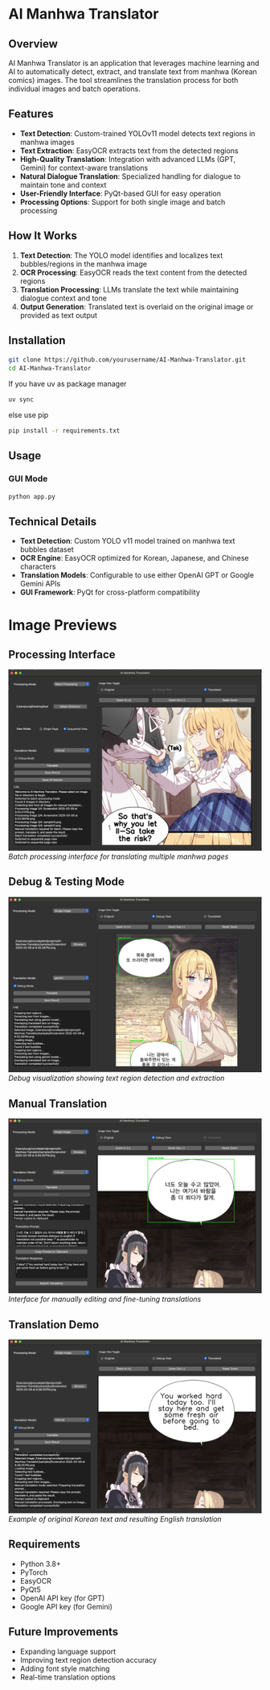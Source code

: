 # AI Manhwa Translator
## Overview

AI Manhwa Translator is an application that leverages machine learning and AI to automatically detect, extract, and translate text from manhwa (Korean comics) images. The tool streamlines the translation process for both individual images and batch operations.

## Features

- **Text Detection**: Custom-trained YOLOv11 model detects text regions in manhwa images
- **Text Extraction**: EasyOCR extracts text from the detected regions
- **High-Quality Translation**: Integration with advanced LLMs (GPT, Gemini) for context-aware translations
- **Natural Dialogue Translation**: Specialized handling for dialogue to maintain tone and context
- **User-Friendly Interface**: PyQt-based GUI for easy operation
- **Processing Options**: Support for both single image and batch processing

## How It Works

1. **Text Detection**: The YOLO model identifies and localizes text bubbles/regions in the manhwa image
2. **OCR Processing**: EasyOCR reads the text content from the detected regions
3. **Translation Processing**: LLMs translate the text while maintaining dialogue context and tone
4. **Output Generation**: Translated text is overlaid on the original image or provided as text output

## Installation

```bash
git clone https://github.com/yourusername/AI-Manhwa-Translator.git
cd AI-Manhwa-Translator
```
If you have uv as package manager
```bash
uv sync
```
else use pip
```bash
pip install -r requirements.txt
```

## Usage

### GUI Mode

```bash
python app.py
```
## Technical Details

- **Text Detection**: Custom YOLO v11 model trained on manhwa text bubbles dataset
- **OCR Engine**: EasyOCR optimized for Korean, Japanese, and Chinese characters
- **Translation Models**: Configurable to use either OpenAI GPT or Google Gemini APIs
- **GUI Framework**: PyQt for cross-platform compatibility

# Image Previews
## Processing Interface
![Batch Processing](reports/figures/batch.jpg)
*Batch processing interface for translating multiple manhwa pages*

## Debug & Testing Mode
![Debug Mode](reports/figures/debug.jpg)
*Debug visualization showing text region detection and extraction*

## Manual Translation
![Manual Translation](reports/figures/manual.jpg)
*Interface for manually editing and fine-tuning translations*

## Translation Demo
![Translation Demo](reports/figures/demo.jpg)
*Example of original Korean text and resulting English translation*

## Requirements

- Python 3.8+
- PyTorch
- EasyOCR
- PyQt5
- OpenAI API key (for GPT)
- Google API key (for Gemini)

## Future Improvements

- Expanding language support
- Improving text region detection accuracy
- Adding font style matching
- Real-time translation options